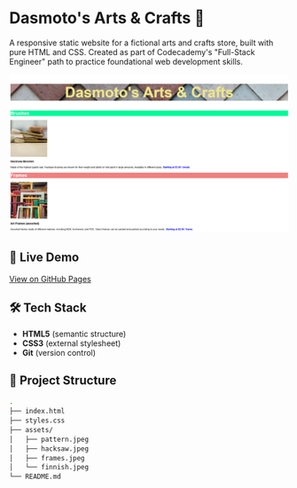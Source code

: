 # Dasmoto's Arts & Crafts 🎨

A responsive static website for a fictional arts and crafts store, built with pure HTML and CSS. Created as part of Codecademy's "Full-Stack Engineer" path to practice foundational web development skills.

![Screenshot of Homepage](./assets/homepage.png)

## 🚀 Live Demo
[View on GitHub Pages](https://yvett-codes.github.io/dasmoto-arts-crafts/)  

## 🛠️ Tech Stack
- **HTML5** (semantic structure)
- **CSS3** (external stylesheet)
- **Git** (version control)

## 📂 Project Structure
```bash
.
├── index.html
├── styles.css
├── assets/
│   ├── pattern.jpeg
│   ├── hacksaw.jpeg
│   ├── frames.jpeg
│   └── finnish.jpeg
└── README.md
```